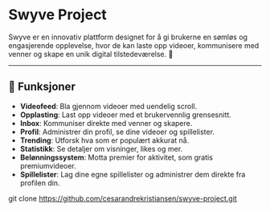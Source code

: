 # Swyve Project

Swyve er en innovativ plattform designet for å gi brukerne en sømløs og engasjerende opplevelse, hvor de kan laste opp videoer, kommunisere med venner og skape en unik digital tilstedeværelse. 🚀

---

## 🚀 **Funksjoner**

- **Videofeed**: Bla gjennom videoer med uendelig scroll.
- **Opplasting**: Last opp videoer med et brukervennlig grensesnitt.
- **Inbox**: Kommuniser direkte med venner og skapere.
- **Profil**: Administrer din profil, se dine videoer og spillelister.
- **Trending**: Utforsk hva som er populært akkurat nå.
- **Statistikk**: Se detaljer om visninger, likes og mer.
- **Belønningssystem**: Motta premier for aktivitet, som gratis premiumvideoer.
- **Spillelister**: Lag dine egne spillelister og administrer dem direkte fra profilen din.

git clone https://github.com/cesarandrekristiansen/swyve-project.git

